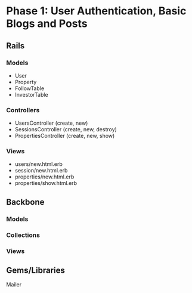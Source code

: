 # Phase 1: User Authentication, Basic Blogs and Posts

## Rails
### Models
* User
* Property
* FollowTable
* InvestorTable

### Controllers
* UsersController (create, new)
* SessionsController (create, new, destroy)
* PropertiesController (create, new, show)

### Views
* users/new.html.erb
* session/new.html.erb
* properties/new.html.erb
* properties/show.html.erb

## Backbone
### Models

### Collections

### Views

## Gems/Libraries
Mailer
